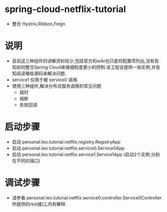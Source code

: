 # spring-cloud-netflix-tutorial
- 整合 Hystrix,Ribbon,Feign
# 说明
- 目前这三种组件的讲解资料较少,包括官方的wiki也只是将配置项列出,没有告知如何整合Spring Cloud来做细粒度更小的控制.该工程会提供一些实例,并告知阅读哪些源码来解决问题.
- service1 仅用于被 service0 调用.
- 使用三种组件,解决分布式服务调用的常见问题
  - 超时
  - 熔断
  - 失败回调
# 启动步骤
- 启动 personal.leo.tutorial.netflix.registry.RegistryApp
- 启动 personal.leo.tutorial.netflix.service0.Service0App
- 启动 personal.leo.tutorial.netflix.service1.Service1App (启动2个实例,分别在不同的端口)
# 调试步骤
- 请参看 personal.leo.tutorial.netflix.service0.controller.Service0Controller 所提供的rest接口,内有解释.
